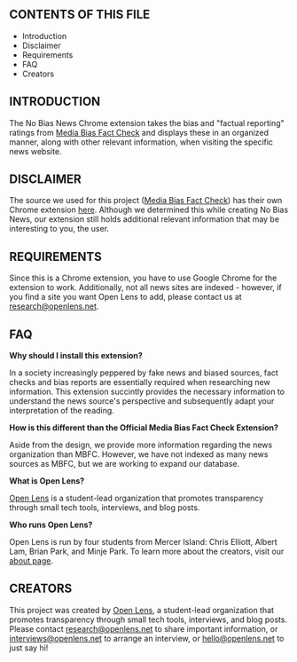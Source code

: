 CONTENTS OF THIS FILE
---------------------
   
 * Introduction
 * Disclaimer
 * Requirements
 * FAQ
 * Creators

INTRODUCTION
------------

The No Bias News Chrome extension takes the bias and "factual reporting" ratings from <a href="https://mediabiasfactcheck.com/">Media Bias Fact Check</a> and displays these in an organized manner, along with other relevant information, when visiting the specific news website.

DISCLAIMER
----------

The source we used for this project (<a href="https://mediabiasfactcheck.com/">Media Bias Fact Check</a>) has their own Chrome extension <a href="https://chrome.google.com/webstore/detail/official-media-bias-fact/hdcpibgmmcnpjmmenengjgkkfohahegk?hl=en-US">here</a>. Although we determined this while creating No Bias News, our extension still holds additional relevant information that may be interesting to you, the user.

REQUIREMENTS
------------

Since this is a Chrome extension, you have to use Google Chrome for the extension to work. Additionally, not all news sites are indexed - however, if you find a site you want Open Lens to add, please contact us at <a href="mailto:research@openlens.net?subject=Add ___ to No Bias News">research@openlens.net</a>.

FAQ
---

**Why should I install this extension?**

In a society increasingly peppered by fake news and biased sources, fact checks and bias reports are essentially required when researching new information. This extension succintly provides the necessary information to understand the news source's perspective and subsequently adapt your interpretation of the reading.

**How is this different than the Official Media Bias Fact Check Extension?**

Aside from the design, we provide more information regarding the news organization than MBFC. However, we have not indexed as many news sources as MBFC, but we are working to expand our database.

**What is Open Lens?**

<a href="https://openlensresearch.wordpress.com/">Open Lens</a> is a student-lead organization that promotes transparency through small tech tools, interviews, and blog posts.

**Who runs Open Lens?**

Open Lens is run by four students from Mercer Island: Chris Elliott, Albert Lam, Brian Park, and Minje Park. To learn more about the creators, visit our <a href="https://openlensresearch.wordpress.com/about-us/">about page</a>.

CREATORS
--------

This project was created by <a href="https://openlensresearch.wordpress.com/">Open Lens</a>, a student-lead organization that promotes transparency through small tech tools, interviews, and blog posts. Please contact <a href="mailto:research@openlens.net?subject=Sharing important research">research@openlens.net</a> to share important information, or <a href="mailto:interviews@openlens.net?subject=I'm interested in being interviewed">interviews@openlens.net</a> to arrange an interview, or <a href="mailto:hello@openlens.net?subject=Hi Open Lens!">hello@openlens.net</a> to just say hi!